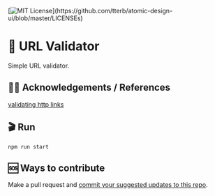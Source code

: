[![MIT License](https://img.shields.io/apm/l/atomic-design-ui.svg?)](https://github.com/tterb/atomic-design-ui/blob/master/LICENSEs)

# 🔗 URL Validator

Simple URL validator. 

## 🙏🏾 Acknowledgements / References

[validating http links](https://programmingwithswift.com/how-to-validate-http-links-with-node-js/ "link to article") 

## 🎬 Run
```cd url_validator
npm run start
```

## 🆘 Ways to contribute
Make a pull request and [commit your suggested updates to this repo](https://github.com/j-a-c-k-goes/url_validator "contribute to the repo").
